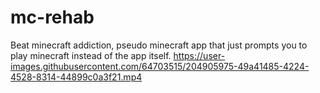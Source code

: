 # mc-rehab
Beat minecraft addiction, pseudo minecraft app that just prompts you to play minecraft instead of the app itself.
https://user-images.githubusercontent.com/64703515/204905975-49a41485-4224-4528-8314-44899c0a3f21.mp4
